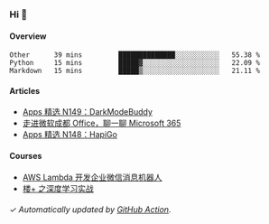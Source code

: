 ### Hi 👋

#### Overview

<!--START_SECTION:waka-->
```text
Other      39 mins         ██████████████░░░░░░░░░░░   55.38 % 
Python     15 mins         █████▓░░░░░░░░░░░░░░░░░░░   22.09 % 
Markdown   15 mins         █████▒░░░░░░░░░░░░░░░░░░░   21.11 % 
```
<!--END_SECTION:waka-->

#### Articles

<!-- BLOG:START -->
- [Apps 精选 N149：DarkModeBuddy](http://huhuhang.com/post/product-hunt/product-hunt-n149)
- [走进微软成都 Office，聊一聊 Microsoft 365](http://huhuhang.com/post/sspai/65152)
- [Apps 精选 N148：HapiGo](http://huhuhang.com/post/product-hunt/product-hunt-n148)
<!-- BLOG:END -->

#### Courses

<!-- SYL:START -->
- [AWS Lambda 开发企业微信消息机器人](https://lanqiao.cn/courses/2868)
- [楼+ 之深度学习实战](https://lanqiao.cn/courses/2617)
<!-- SYL:END -->

###### ✓ Automatically updated by [GitHub Action](https://github.com/huhuhang/huhuhang/actions).
